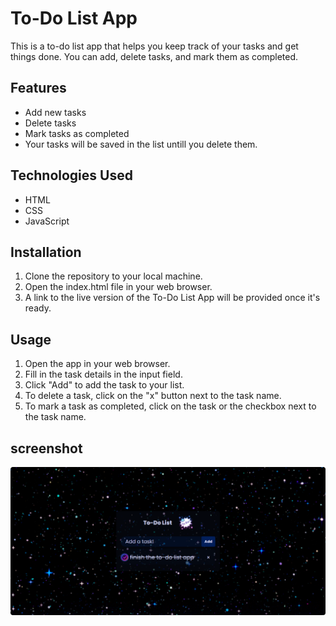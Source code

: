 # To-Do List App

This is a to-do list app that helps you keep track of your tasks and get things done. You can add, delete tasks, and mark them as completed.

## Features
- Add new tasks
- Delete tasks
- Mark tasks as completed
- Your tasks will be saved in the list untill you delete them.

## Technologies Used
- HTML
- CSS
- JavaScript

## Installation
1. Clone the repository to your local machine.
2. Open the index.html file in your web browser.
3. A link to the live version of the To-Do List App will be provided once it's ready.

## Usage
1. Open the app in your web browser.
2. Fill in the task details in the input field.
3. Click "Add" to add the task to your list.
4. To delete a task, click on the "x" button next to the task name.
5. To mark a task as completed, click on the task or the checkbox next to the task name.

## screenshot

![](/media/FireShot%20Capture%20005%20-%20To-do%20List%20-%20127.0.0.1.png)